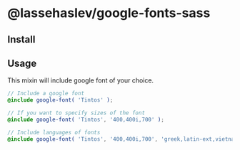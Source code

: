 # @lassehaslev/google-fonts-sass

## Install

## Usage

This mixin will include google font of your choice.

```scss
// Include a google font
@include google-font( 'Tintos' );

// If you want to specify sizes of the font
@include google-font( 'Tintos', '400,400i,700' );

// Include languages of fonts
@include google-font( 'Tintos', '400,400i,700', 'greek,latin-ext,vietnamese' );
```
